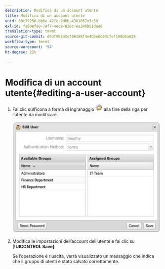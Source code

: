 ```yaml
---
description: Modifica di un account utente
title: Modifica di un account utente
uuid: 60c79258-bb6e-42fc-9d6b-4381057e3c50
exl-id: fa80efa0-7af7-4ec9-826c-ea24bb51dae8
translation-type: tm+mt
source-git-commit: d9df90242ef96188f4e4b5e6d04cfef196b0a628
workflow-type: tm+mt
source-wordcount: '54'
ht-degree: 22%

---
```


# Modifica di un account utente{#editing-a-user-account}

1. Fai clic sull’icona a forma di ingranaggio ![](assets/edit_icon.png) alla fine della riga per l’utente da modificare

   ![](assets/edit_user_account.png)

1. Modifica le impostazioni dell’account dell’utente e fai clic su **[!UICONTROL Save]**.

   Se l’operazione è riuscita, verrà visualizzato un messaggio che indica che il gruppo di utenti è stato salvato correttamente.
